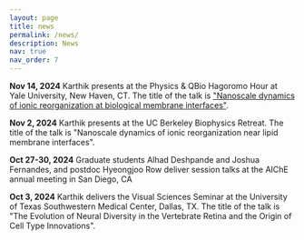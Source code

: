 ```yaml
---
layout: page
title: news
permalink: /news/
description: News
nav: true
nav_order: 7
---
```


<!-- {% include news.liquid %} -->

<b>Nov 14, 2024</b> Karthik presents at the Physics & QBio Hagoromo Hour at Yale University, New Haven, CT. The title of the talk is ["Nanoscale dynamics of ionic reorganization at biological membrane interfaces"](https://physics.yale.edu/event/physics-qbio-hagoromo-hour-karthik-shekhar-university-california-berkeley).

<b>Nov 2, 2024</b>  Karthik presents at the UC Berkeley Biophysics Retreat. The title of the talk is "Nanoscale dynamics of ionic reorganization near lipid membrane interfaces".

<b>Oct 27-30, 2024</b> Graduate students Alhad Deshpande and Joshua Fernandes, and postdoc Hyeongjoo Row deliver session talks at the AIChE annual meeting in San Diego, CA

<b>Oct 3, 2024</b>  Karthik delivers the Visual Sciences Seminar at the University of Texas Southwestern Medical Center, Dallas, TX. The title of the talk is "The Evolution of Neural Diversity in the Vertebrate Retina and the Origin of Cell Type Innovations".

